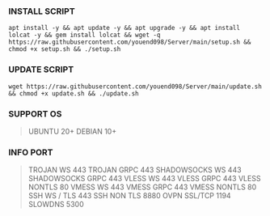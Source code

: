 

### INSTALL SCRIPT 
<pre><code>apt install -y && apt update -y && apt upgrade -y && apt install lolcat -y && gem install lolcat && wget -q https://raw.githubusercontent.com/youend098/Server/main/setup.sh && chmod +x setup.sh && ./setup.sh
</code></pre>

### UPDATE SCRIPT
<pre><code>wget https://raw.githubusercontent.com/youend098/Server/main/update.sh && chmod +x update.sh && ./update.sh</code></pre>

### SUPPORT OS 
> UBUNTU 20+
> DEBIAN 10+

### INFO PORT
> TROJAN WS 443
> TROJAN GRPC 443
> SHADOWSOCKS WS 443
> SHADOWSOCKS GRPC 443
> VLESS WS 443
> VLESS GRPC 443
> VLESS NONTLS 80
> VMESS WS 443
> VMESS GRPC 443
> VMESS NONTLS 80
> SSH WS / TLS 443
> SSH NON TLS 8880
> OVPN SSL/TCP 1194
> SLOWDNS 5300

